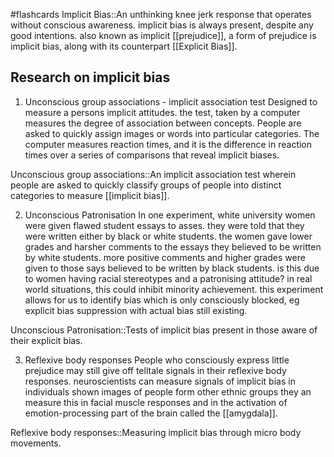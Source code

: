 #flashcards 
Implicit Bias::An unthinking knee jerk response that operates without conscious awareness. implicit bias is always present, despite any good intentions. also known as implicit [[prejudice]], a form of prejudice is implicit bias, along with its counterpart [[Explicit Bias]].
<!--SR:!2023-11-07,3,250-->

## Research on implicit bias

1. Unconscious group associations - implicit association test
Designed to measure a persons implicit attitudes. the test, taken by a computer measures the degree of association between concepts. People are asked to quickly assign images or words  into particular categories. The computer measures reaction times, and it is the difference in reaction times over a series of comparisons that reveal implicit biases. 

Unconscious group associations::An implicit association test wherein people are asked to quickly classify groups of people into distinct categories to measure [[implicit bias]].
<!--SR:!2023-11-14,7,250-->

2. Unconscious Patronisation
In one experiment, white university women were given flawed student essays to asses. they were told that they were written either by black or white students. the women gave lower grades and harsher comments to the essays they believed to be written by white students. more positive comments and higher grades were given to those says believed to be written by black students. is this due to women having racial stereotypes and a patronising attitude? in real world situations, this could inhibit minority achievement. this experiment allows for us to identify bias which is only consciously blocked, eg explicit bias suppression with actual bias still existing. 

Unconscious Patronisation::Tests of implicit bias present in those aware of their explicit bias.
<!--SR:!2023-11-07,3,250-->

3. Reflexive body responses
People who consciously express little prejudice may still give off telltale signals in their reflexive body responses. neuroscientists can measure signals of implicit bias in individuals shown images of people form other ethnic groups they an measure this in facial muscle responses and in the activation of emotion-processing part of the brain called the [[amygdala]].

Reflexive body responses::Measuring implicit bias through micro body movements.
<!--SR:!2023-11-08,4,270-->
